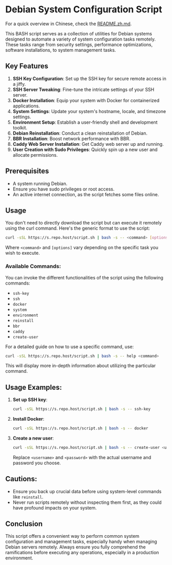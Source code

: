# Debian System Configuration Script

For a quick overview in Chinese, check the [README.zh.md](./README.zh.md).

This BASH script serves as a collection of utilities for Debian systems designed to automate a variety of system configuration tasks remotely. These tasks range from security settings, performance optimizations, software installations, to system management tasks.

## **Key Features**

1. **SSH Key Configuration**: Set up the SSH key for secure remote access in a jiffy.
2. **SSH Server Tweaking**: Fine-tune the intricate settings of your SSH server.
3. **Docker Installation**: Equip your system with Docker for containerized applications.
4. **System Settings**: Update your system's hostname, locale, and timezone settings.
5. **Environment Setup**: Establish a user-friendly shell and development toolkit.
6. **Debian Reinstallation**: Conduct a clean reinstallation of Debian.
7. **BBR Installation**: Boost network performance with BBR.
8. **Caddy Web Server Installation**: Get Caddy web server up and running.
9. **User Creation with Sudo Privileges**: Quickly spin up a new user and allocate permissions.

## **Prerequisites**

- A system running Debian.
- Ensure you have sudo privileges or root access.
- An active internet connection, as the script fetches some files online.

## **Usage**

You don't need to directly download the script but can execute it remotely using the curl command. Here's the generic format to use the script:

```sh
curl -sSL https://s.repo.host/script.sh | bash -s -- <command> [options]
```

Where `<command>` and `[options]` vary depending on the specific task you wish to execute.

### **Available Commands**:

You can invoke the different functionalities of the script using the following commands:

- `ssh-key`
- `ssh`
- `docker`
- `system`
- `environment`
- `reinstall`
- `bbr`
- `caddy`
- `create-user`

For a detailed guide on how to use a specific command, use:

```sh
curl -sSL https://s.repo.host/script.sh | bash -s -- help <command>
```

This will display more in-depth information about utilizing the particular command.

## **Usage Examples**:

1. **Set up SSH key**:

    ```sh
    curl -sSL https://s.repo.host/script.sh | bash -s -- ssh-key
    ```

2. **Install Docker**:

    ```sh
    curl -sSL https://s.repo.host/script.sh | bash -s -- docker
    ```

3. **Create a new user**:

    ```sh
    curl -sSL https://s.repo.host/script.sh | bash -s -- create-user <username> <password>
    ```

    Replace `<username>` and `<password>` with the actual username and password you choose.

## **Cautions**:

- Ensure you back up crucial data before using system-level commands like `reinstall`.
- Never run scripts remotely without inspecting them first, as they could have profound impacts on your system.

## **Conclusion**

This script offers a convenient way to perform common system configuration and management tasks, especially handy when managing Debian servers remotely. Always ensure you fully comprehend the ramifications before executing any operations, especially in a production environment.